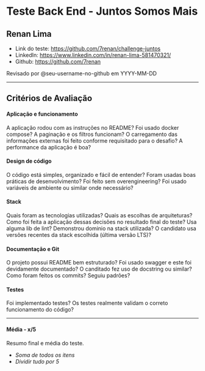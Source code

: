# Teste Back End - Juntos Somos Mais

## Renan Lima

- Link do teste: https://github.com/7renan/challenge-juntos
- LinkedIn: https://www.linkedin.com/in/renan-lima-581470321/
- Github: https://github.com/7renan

Revisado por @seu-username-no-github em YYYY-MM-DD

---

## Critérios de Avaliação

#### Aplicação e funcionamento
A aplicação rodou com as instruções no README? Foi usado docker compose? A paginação e os filtros funcionam? O carregamento das informações externas foi feito conforme requisitado para o desafio? A performance da aplicação é boa?

#### Design de código
O código está simples, organizado e fácil de entender? Foram usadas boas práticas de desenvolvimento? Foi feito sem overengineering? Foi usado variáveis de ambiente ou similar onde necessário?

#### Stack
Quais foram as tecnologias utilizadas? Quais as escolhas de arquiteturas? Como foi feita a aplicação dessas decisões no resultado final do teste? Usa alguma lib de lint? Demonstrou dominio na stack utilizada?​ O candidato usa versões recentes da stack escolhida (última versão LTS)?

#### Documentação e Git
O projeto possui README bem estruturado? Foi usado swagger e este foi devidamente documentado? O canditado fez uso de docstring ou similar? Como foram feitos os commits? Seguiu padrões?

#### Testes
Foi implementado testes? Os testes realmente validam o correto funcionamento do código?

---

#### Média - x/5

​Resumo final e média do teste.

- _Soma de todos os itens_
- _Dividir tudo por 5_